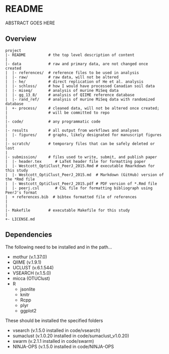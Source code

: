 README
=======

ABSTRACT GOES HERE


Overview
--------

    project
    |- README          # the top level description of content
    |
    |- data            # raw and primary data, are not changed once created
    |  |- references/  # reference files to be used in analysis
    |  |- raw/         # raw data, will not be altered
    |  |- he/	       # direct replication of He et al. analysis
    |  |- schloss/     # how I would have processed Canadian soil data
    |  |- miseq/       # analysis of murine MiSeq data
    |  |- gg_13_8/     # analysis of QIIME reference database
    |  |- rand_ref/    # analysis of murine MiSeq data with randomized database
    |  +- process/     # cleaned data, will not be altered once created;
    |                  # will be committed to repo
    |
    |- code/           # any programmatic code
    |
    |- results         # all output from workflows and analyses
    |  |- figures/     # graphs, likely designated for manuscript figures
    |
    |- scratch/        # temporary files that can be safely deleted or lost
    |
	|- submission/	   # files used to write, submit, and publish paper
	|  |- header.tex      # LaTeX header file for formatting paper
	|  |- Westcott_OptiClust_PeerJ_2015.Rmd # executable Rmarkdown for this study
	|  |- Westcott_OptiClust_PeerJ_2015.md  # Markdown (GitHub) version of the *Rmd file
	|  |- Westcott_OptiClust_PeerJ_2015.pdf # PDF version of *.Rmd file
	|  |- peerj.csl       # CSL file for formatting bibliograph using PeerJ's format
	|  + references.bib  # bibtex formatted file of references
	|  
	|
    |- Makefile        # executable Makefile for this study
    |
    +- LICENSE.md



Dependencies
------------
The following need to be installed and in the path...
* mothur (v.1.37.0)
* QIIME (v.1.9.1)
* UCLUST (v.6.1.544)
* VSEARCH (v.1.5.0)
* micca (OTUClust)
* R
    + jsonlite
    + knitr
    + Rcpp
    + plyr
    + ggplot2



These should be installed the specified folders
* vsearch (v.1.5.0 installed in code/vsearch)
* sumaclust (v.1.0.20 installed in code/sumaclust_v1.0.20)
* swarm (v.2.1.1 installed in code/swarm)
* NINJA-OPS (v.1.5.0 installed in code/NINJA-OPS
